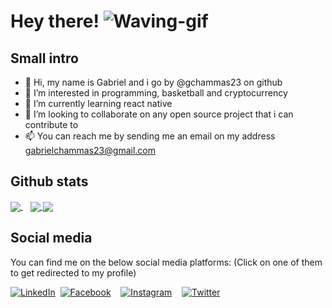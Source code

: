 # Hey there! ![Waving-gif](https://user-images.githubusercontent.com/69366211/130367181-229f3f0f-29ad-4b44-ba0a-a20ff5f9072a.gif)

## Small intro
- 👋 Hi, my name is Gabriel and i go by @gchammas23 on github
- 👀 I’m interested in programming, basketball and cryptocurrency
- 🌱 I’m currently learning react native
- 💞️ I’m looking to collaborate on any open source project that i can contribute to
- 📫 You can reach me by sending me an email on my address gabrielchammas23@gmail.com

## Github stats
<a href="https://github.com/anuraghazra/github-readme-stats">
  <img align="center" src="https://github-readme-stats.vercel.app/api?username=gchammas23&show_icons=true" />
</a>
&nbsp;&nbsp;
<a href="https://github.com/anuraghazra/convoychat">
  <img align="center" src="https://github-readme-stats.vercel.app/api/top-langs/?username=gchammas23&hide=ruby" />
</a>

<a href="https://git.io/streak-stats">
  <img align="center" src="https://github-readme-streak-stats.herokuapp.com/?user=gchammas23"/>
</a>

## Social media
You can find me on the below social media platforms: (Click on one of them to get redirected to my profile)

[![LinkedIn](https://user-images.githubusercontent.com/69366211/130317245-2d445e09-7805-4fe9-9423-516e5d8c22a7.png)][1]&nbsp;&nbsp;[![Facebook](https://user-images.githubusercontent.com/69366211/130317123-b5ae0149-836e-494e-9c94-c0eacb8119b4.png)][2]&nbsp;&nbsp;&nbsp;&nbsp;[![Instagram](https://user-images.githubusercontent.com/69366211/130316978-7fe151f5-d8cb-4c54-956f-05d10138c594.png)][3]&nbsp;&nbsp;&nbsp;&nbsp;[![Twitter](https://user-images.githubusercontent.com/69366211/130317364-ef8d5e4b-ca30-4c18-ae34-42b0ccbc854a.png)][4]

[1]:https://www.linkedin.com/in/gabriel-c-a660b5138
[2]:https://www.facebook.com/gabriel.chammas.1/
[3]:https://www.instagram.com/gabychammas23/
[4]:https://twitter.com/Gabrielc233
